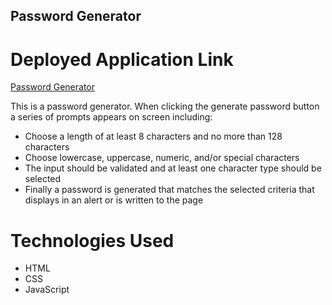 ## Password Generator

# Deployed Application Link
[Password Generator](https://chemacenturion.github.io/Password-Generator/)

This is a password generator. When clicking the generate password button a series of prompts appears on screen including:

* Choose a length of at least 8 characters and no more than 128 characters
* Choose lowercase, uppercase, numeric, and/or special characters
* The input should be validated and at least one character type should be selected
* Finally a password is generated that matches the selected criteria that displays in an alert or is written to the page

# Technologies Used

* HTML
* CSS
* JavaScript
